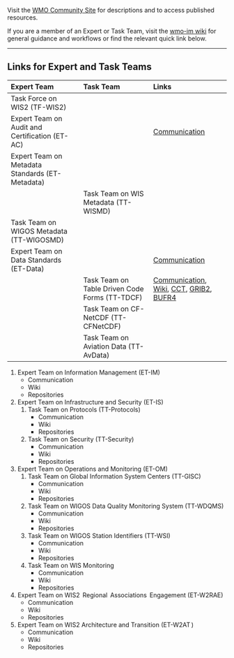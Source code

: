 Visit the [WMO Community Site](https://community.wmo.int/activity-areas/wmo-information-system-wis) for descriptions and to access published resources. 

If you are a member of an Expert or Task Team, visit the [wmo-im wiki](https://github.com/wmo-im/wmo-im.github.io/wiki) for general guidance and workflows or find the relevant quick link below. 

---
## Links for Expert and Task Teams

| Expert Team   | Task Team    | Links |
|:------------- |:-------------|:----- |
| Task Force on WIS2 (TF-WIS2)      |  |  |
| Expert Team on Audit and Certification (ET-AC)      |       |[Communication](https://github.com/orgs/wmo-im/teams/et-ac) |
| Expert Team on Metadata Standards (ET-Metadata) |       |     |
|  | Task Team on WIS Metadata (TT-WISMD)      |     |
| Task Team on WIGOS Metadata (TT-WIGOSMD) |       |     |
| Expert Team on Data Standards (ET-Data) |       |    [Communication](https://github.com/orgs/wmo-im/teams/et-data) |
|  | Task Team on Table Driven Code Forms (TT-TDCF)      | [Communication](https://github.com/orgs/wmo-im/teams/tt-tdcf), [Wiki](https://github.com/wmo-im/CCT/wiki), [CCT](https://github.com/wmo-im/CCT), [GRIB2](https://github.com/wmo-im/GRIB2), [BUFR4](https://github.com/wmo-im/BUFR4) |
| | Task Team on CF-NetCDF (TT-CFNetCDF)      |     |
| | Task Team on Aviation Data (TT-AvData)      |     |

1. Expert Team on Information Management (ET-IM)
    * Communication
    * Wiki
    * Repositories
1. Expert Team on Infrastructure and Security (ET-IS)
    1. Task Team on Protocols (TT-Protocols)
       * Communication
       * Wiki
       * Repositories
    1. Task Team on Security (TT-Security)
       * Communication
       * Wiki
       * Repositories
1. Expert Team on Operations and Monitoring (ET-OM)
    1. Task Team on Global Information System Centers (TT-GISC)
       * Communication
       * Wiki
       * Repositories
    1. Task Team on WIGOS Data Quality Monitoring System (TT-WDQMS)
       * Communication
       * Wiki
       * Repositories
    1. Task Team on WIGOS Station Identifiers (TT-WSI)
       * Communication
       * Wiki
       * Repositories
    1. Task Team on WIS Monitoring
       * Communication
       * Wiki
       * Repositories
1. Expert Team on WIS2  Regional  Associations  Engagement (ET-W2RAE)
    * Communication
    * Wiki
    * Repositories
1. Expert Team on WIS2 Architecture and Transition (ET-W2AT )
    * Communication
    * Wiki
    * Repositories
